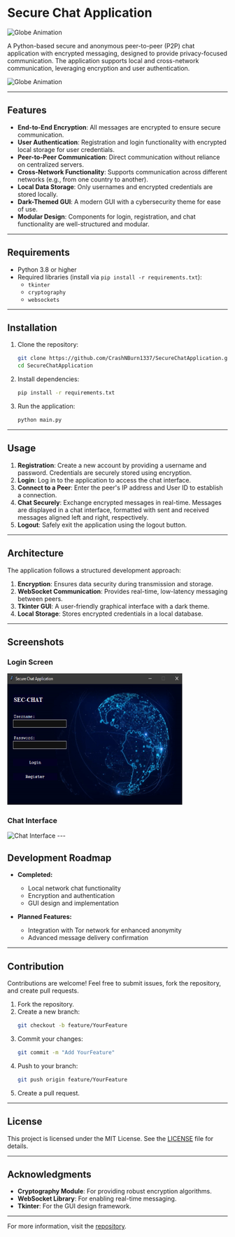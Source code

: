 # Secure Chat Application

<img src="assets/globe.gif" alt="Globe Animation" width="400" height="300">

A Python-based secure and anonymous peer-to-peer (P2P) chat application with encrypted messaging, designed to provide privacy-focused communication. The application supports local and cross-network communication, leveraging encryption and user authentication.

![Globe Animation](assets/globe.gif)

---

## Features

- **End-to-End Encryption**: All messages are encrypted to ensure secure communication.
- **User Authentication**: Registration and login functionality with encrypted local storage for user credentials.
- **Peer-to-Peer Communication**: Direct communication without reliance on centralized servers.
- **Cross-Network Functionality**: Supports communication across different networks (e.g., from one country to another).
- **Local Data Storage**: Only usernames and encrypted credentials are stored locally.
- **Dark-Themed GUI**: A modern GUI with a cybersecurity theme for ease of use.
- **Modular Design**: Components for login, registration, and chat functionality are well-structured and modular.

---

## Requirements

- Python 3.8 or higher
- Required libraries (install via `pip install -r requirements.txt`):
  - `tkinter`
  - `cryptography`
  - `websockets`

---

## Installation

1. Clone the repository:
   ```bash
   git clone https://github.com/CrashNBurn1337/SecureChatApplication.git
   cd SecureChatApplication
   ```

2. Install dependencies:
   ```bash
   pip install -r requirements.txt
   ```

3. Run the application:
   ```bash
   python main.py
   ```

---

## Usage

1. **Registration**: Create a new account by providing a username and password. Credentials are securely stored using encryption.
2. **Login**: Log in to the application to access the chat interface.
3. **Connect to a Peer**: Enter the peer's IP address and User ID to establish a connection.
4. **Chat Securely**: Exchange encrypted messages in real-time. Messages are displayed in a chat interface, formatted with sent and received messages aligned left and right, respectively.
5. **Logout**: Safely exit the application using the logout button.

---

## Architecture

The application follows a structured development approach:

1. **Encryption**: Ensures data security during transmission and storage.
2. **WebSocket Communication**: Provides real-time, low-latency messaging between peers.
3. **Tkinter GUI**: A user-friendly graphical interface with a dark theme.
4. **Local Storage**: Stores encrypted credentials in a local database.

---

## Screenshots

### Login Screen
<img src="asset/login_registration.png" alt="Login Screen" width="400" height="300">


### Chat Interface
<img src="asset/asset/chat_interface.png" alt="Chat Interface" width="400" height="300">
---

## Development Roadmap

- **Completed:**
  - Local network chat functionality
  - Encryption and authentication
  - GUI design and implementation

- **Planned Features:**
  - Integration with Tor network for enhanced anonymity
  - Advanced message delivery confirmation

---

## Contribution

Contributions are welcome! Feel free to submit issues, fork the repository, and create pull requests.

1. Fork the repository.
2. Create a new branch:
   ```bash
   git checkout -b feature/YourFeature
   ```
3. Commit your changes:
   ```bash
   git commit -m "Add YourFeature"
   ```
4. Push to your branch:
   ```bash
   git push origin feature/YourFeature
   ```
5. Create a pull request.

---

## License

This project is licensed under the MIT License. See the [LICENSE](LICENSE) file for details.

---

## Acknowledgments

- **Cryptography Module**: For providing robust encryption algorithms.
- **WebSocket Library**: For enabling real-time messaging.
- **Tkinter**: For the GUI design framework.

---

For more information, visit the [repository](https://github.com/CrashNBurn1337/SecureChatApplication).

